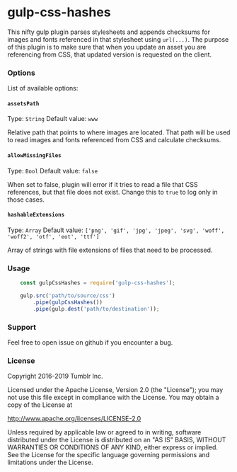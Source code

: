 # gulp-css-hashes

This nifty gulp plugin parses stylesheets and appends checksums for images and fonts referenced in that stylesheet using `url(...)`.
The purpose of this plugin is to make sure that when you update an asset you are referencing from CSS, that updated version is requested on the client.

### Options

List of available options:

#### `assetsPath`
Type: `String`
Default value: `www`

Relative path that points to where images are located. That path will be used to read images and fonts referenced from CSS and calculate checksums.

#### `allowMissingFiles`
Type: `Bool`
Default value: `false`

When set to false, plugin will error if it tries to read a file that CSS references, but that file does not exist. Change this to `true` to log only in those cases.

#### `hashableExtensions`
Type: `Array`
Default value: `['png', 'gif', 'jpg', 'jpeg', 'svg', 'woff', 'woff2', 'otf', 'eot', 'ttf']`

Array of strings with file extensions of files that need to be processed.

### Usage

```javascript
    const gulpCssHashes = require('gulp-css-hashes');

    gulp.src('path/to/source/css')
        .pipe(gulpCssHashes())
        .pipe(gulp.dest('path/to/destination'));
```

### Support

Feel free to open issue on github if you encounter a bug.

### License

Copyright 2016-2019 Tumblr Inc.

Licensed under the Apache License, Version 2.0 (the "License");
you may not use this file except in compliance with the License.
You may obtain a copy of the License at

   http://www.apache.org/licenses/LICENSE-2.0

Unless required by applicable law or agreed to in writing, software
distributed under the License is distributed on an "AS IS" BASIS,
WITHOUT WARRANTIES OR CONDITIONS OF ANY KIND, either express or implied.
See the License for the specific language governing permissions and
limitations under the License.
